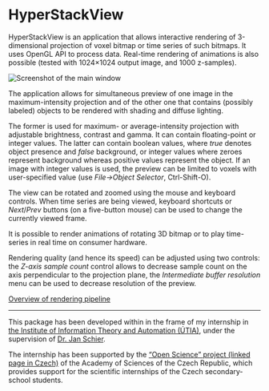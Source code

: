 HyperStackView
==============

HyperStackView is an application that allows interactive rendering of 3-dimensional projection of voxel bitmap or
time series of such bitmaps. It uses OpenGL API to process data. Real-time rendering of animations is also
possible (tested with 1024×1024 output image, and 1000 z-samples).

![Screenshot of the main window](https://gita.utia.cas.cz/schier/hyperstackview/-/raw/master/screenshot.png)

The application allows for simultaneous preview of one image in the maximum-intensity projection and of the other one
that contains (possibly labeled) objects to be rendered with shading and diffuse lighting.

The former is used for maximum- or average-intensity projection with adjustable brightness, contrast and gamma.
It can contain floating-point or integer values. The latter can contain boolean values, where *true* denotes
object presence and *false* background, or integer values where zeroes represent background whereas positive values
represent the object. If an image with integer values is used, the preview can be limited to voxels with user-specified
value (use *File→Object Selector*, Ctrl-Shift-O).

The view can be rotated and zoomed using the mouse and keyboard controls. When time series are being viewed, keyboard
shortcuts or *Next*/*Prev* buttons (on a five-button mouse) can be used to change the currently viewed frame.

It is possible to render animations of rotating 3D bitmap or to play time-series in real time on consumer hardware.

Rendering quality (and hence its speed) can be adjusted using two controls: the *Z-axis sample count* control allows
to decrease sample count on the axis perpendicular to the projection plane, the *Intermediate buffer resolution* menu
can be used to decrease resolution of the preview.

[Overview of rendering pipeline](https://gita.utia.cas.cz/schier/hyperstackview/-/raw/master/pipeline.md)

---

This package has been developed within in the frame of my internship in [the Institute of Information Theory and Automation
(ÚTIA)](https://www.utia.cas.cz), under the supervision of [Dr. Jan Schier](https://www.utia.cas.cz/people/schier).

The internship has been supported by the [“Open Science” project (linked page in Czech)](https://otevrenaveda.cz/)
of the Academy of Sciences of the Czech Republic, which provides support for the scientific internships of the
Czech secondary-school students.

